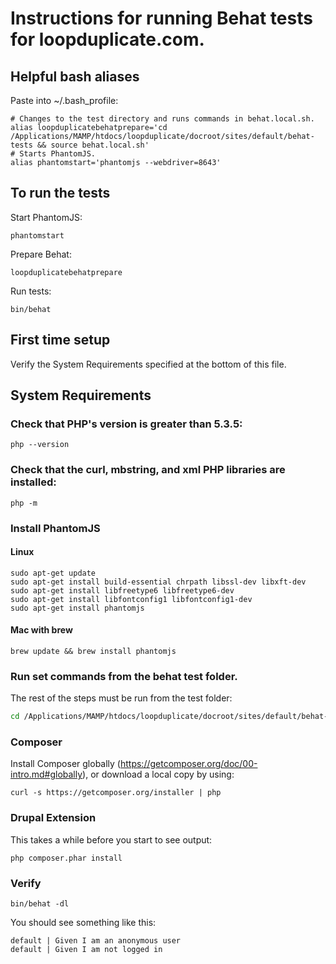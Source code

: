 # Instructions for running Behat tests for loopduplicate.com.

## Helpful bash aliases

Paste into ~/.bash_profile:
```
# Changes to the test directory and runs commands in behat.local.sh.
alias loopduplicatebehatprepare='cd /Applications/MAMP/htdocs/loopduplicate/docroot/sites/default/behat-tests && source behat.local.sh'
# Starts PhantomJS.
alias phantomstart='phantomjs --webdriver=8643'
```

## To run the tests

Start PhantomJS:

```shell
phantomstart
```

Prepare Behat:

```shell
loopduplicatebehatprepare
```

Run tests:

```shell
bin/behat
```

## First time setup

Verify the System Requirements specified at the bottom of this file.


## System Requirements

### Check that PHP's version is greater than 5.3.5:

```shell
php --version
```

### Check that the curl, mbstring, and xml PHP libraries are installed:

```shell
php -m
```

### Install PhantomJS

#### Linux

```shell
sudo apt-get update
sudo apt-get install build-essential chrpath libssl-dev libxft-dev
sudo apt-get install libfreetype6 libfreetype6-dev
sudo apt-get install libfontconfig1 libfontconfig1-dev
sudo apt-get install phantomjs
```

#### Mac with brew

```shell
brew update && brew install phantomjs
```

### Run set commands from the behat test folder.

The rest of the steps must be run from the test folder:
 
```bash
cd /Applications/MAMP/htdocs/loopduplicate/docroot/sites/default/behat-tests
```

### Composer

Install Composer globally (https://getcomposer.org/doc/00-intro.md#globally),
or download a local copy by using:

```shell
curl -s https://getcomposer.org/installer | php
```

### Drupal Extension

This takes a while before you start to see output:

```shell
php composer.phar install
```

### Verify

```shell
bin/behat -dl
```

You should see something like this:

```behat
default | Given I am an anonymous user
default | Given I am not logged in
```
